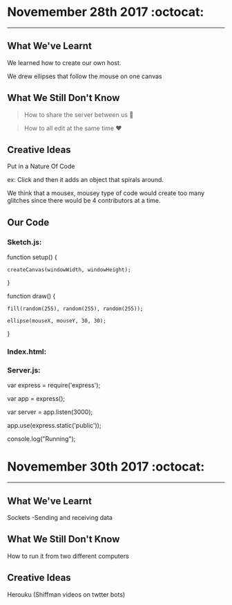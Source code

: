 # Novemember 28th 2017 :octocat:
------------------------------------------------------------------------------------------------------------------------------------------
## What We've Learnt

We learned how to create our own host.

We drew ellipses that follow the mouse on one canvas

## What We Still Don't Know
> How to share the server between us :metal:

> How to all edit at the same time :heart:

## Creative Ideas
Put in a Nature Of Code

ex: Click and then it adds an object that spirals around.

We think that a mousex, mousey type of code would create too many glitches since there would be 4 contributors at a time.

## Our Code

### Sketch.js:
function setup() {

	createCanvas(windowWidth, windowHeight);
  
}

function draw() {

	fill(random(255), random(255), random(255));
  
	ellipse(mouseX, mouseY, 30, 30);
  
}

### Index.html:

### Server.js:
var express = require('express');

var app = express();

var server = app.listen(3000);

app.use(express.static('public'));

console.log("Running");


# Novemember 30th 2017 :octocat:
------------------------------------------------------------------------------------------------------------------------------------------
## What We've Learnt
Sockets
-Sending and receiving data


## What We Still Don't Know
How to run it from two different computers

## Creative Ideas
Herouku
(Shiffman videos on twtter bots)
